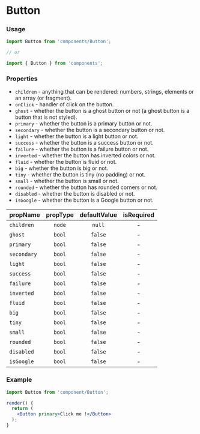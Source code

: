 # Button

### Usage

```jsx
import Button from 'components/Button';

// or

import { Button } from 'components';
```

<!-- STORY -->

### Properties

- `children` - anything that can be rendered: numbers, strings, elements or an array (or fragment).
- `onClick` - handler of click on the button.
- `ghost` - whether the button is a ghost button or not (a ghost button is a button that is not styled).
- `primary` - whether the button is a primary button or not.
- `secondary` - whether the button is a secondary button or not.
- `light` - whether the button is a light button or not.
- `success` - whether the button is a success button or not.
- `failure` - whether the button is a failure button or not.
- `inverted` - whether the button has inverted colors or not.
- `fluid` - whether the button is fluid or not.
- `big` - whether the button is big or not.
- `tiny` - whether the button is tiny (no padding) or not.
- `small` - whether the button is small or not.
- `rounded` - whether the button has rounded corners or not.
- `disabled` - whether the button is disabled or not.
- `isGoogle` - whether the button is a Google button or not.

| propName    | propType | defaultValue | isRequired |
| ----------- | :------: | :----------: | :--------: |
| `children`  |  `node`  |    `null`    |     -      |
| `ghost`     |  `bool`  |   `false`    |     -      |
| `primary`   |  `bool`  |   `false`    |     -      |
| `secondary` |  `bool`  |   `false`    |     -      |
| `light`     |  `bool`  |   `false`    |     -      |
| `success`   |  `bool`  |   `false`    |     -      |
| `failure`   |  `bool`  |   `false`    |     -      |
| `inverted`  |  `bool`  |   `false`    |     -      |
| `fluid`     |  `bool`  |   `false`    |     -      |
| `big`       |  `bool`  |   `false`    |     -      |
| `tiny`      |  `bool`  |   `false`    |     -      |
| `small`     |  `bool`  |   `false`    |     -      |
| `rounded`   |  `bool`  |   `false`    |     -      |
| `disabled`  |  `bool`  |   `false`    |     -      |
| `isGoogle`  |  `bool`  |   `false`    |     -      |

### Example

```jsx
import Button from 'component/Button';

render() {
  return (
    <Button primary>Click me !</Button>
  );
}
```
